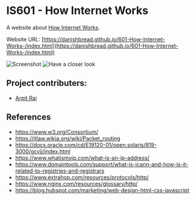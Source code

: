 # IS601 - How Internet Works

A website about [How Internet Works](https://danishbread.github.io/601-How-Internet-Works-/).

Website URL: [https://danishbread.github.io/601-How-Internet-Works-/index.html](https://danishbread.github.io/601-How-Internet-Works-/index.html)

![Screenshot](images/shot.png)
![Have a closer look](images/shot2.png)

## Project contributers:

 - [Arpit Rai](https://github.com/DanishBread/)

## References

 - https://www.w3.org/Consortium/
 - https://itlaw.wikia.org/wiki/Packet_routing
 - https://docs.oracle.com/cd/E19120-01/open.solaris/819-3000/gcvjj/index.html
 - https://www.whatismyip.com/what-is-an-ip-address/
 - https://www.domaintools.com/support/what-is-icann-and-how-is-it-related-to-registries-and-registrars
 - https://www.extrahop.com/resources/protocols/http/
 - https://www.nginx.com/resources/glossary/http/
 - https://blog.hubspot.com/marketing/web-design-html-css-javascript
 
